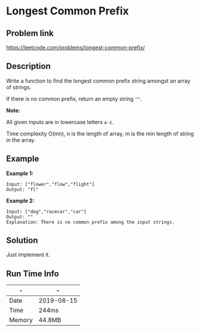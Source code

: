 #  Longest Common Prefix

## Problem link
https://leetcode.com/problems/longest-common-prefix/

## Description
Write a function to find the longest common prefix string amongst an array of strings.

If there is no common prefix, return an empty string `""`.

**Note:**

All given inputs are in lowercase letters `a-z`.

Time complexity O(mn), n is the length of array, m is the min length of string in the array.

## Example
**Example 1:**

```
Input: ["flower","flow","flight"]
Output: "fl"
```

**Example 2:**

```
Input: ["dog","racecar","car"]
Output: ""
Explanation: There is no common prefix among the input strings.
```



## Solution
Just implement it.


## Run Time Info

\- | \-
------------ | -------------
Date | 2019-08-15
Time | 	244ms
Memory |  44.8MB	
